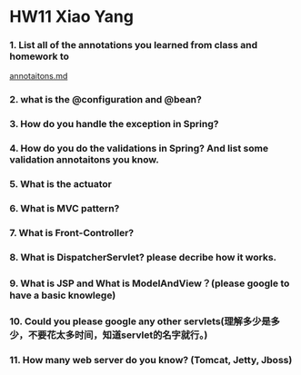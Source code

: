 # HW11 Xiao Yang

### 1. List all of the annotations you learned from class and homework to 
[annotaitons.md](./annotations.md)

### 2.  what is the @configuration and @bean?

### 3.  How do you handle the exception in Spring?

### 4.  How do you do the validations in Spring? And list some validation annotaitons you know.

### 5.  What is the actuator

### 6. What is MVC pattern?

### 7.  What is Front-Controller? 

### 8.  What is DispatcherServlet? please decribe how it works.

### 9.  What is JSP and What is ModelAndView？(please google to have a basic knowlege)

### 10.  Could you please google any other servlets(理解多少是多少，不要花太多时间，知道servlet的名字就行。)

### 11. How many web server do you know? (Tomcat, Jetty, Jboss)